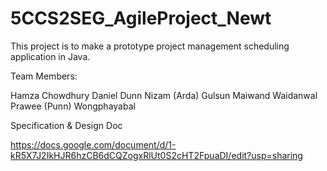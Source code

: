 # 5CCS2SEG_AgileProject_Newt

This project is to make a prototype project management scheduling application in Java.

Team Members:

Hamza Chowdhury
Daniel Dunn
Nizam (Arda) Gulsun
Maiwand Waidanwal
Prawee (Punn) Wongphayabal

Specification & Design Doc

https://docs.google.com/document/d/1-kR5X7J2IkHJR6hzCB6dCQZogxRlUt0S2cHT2FpuaDI/edit?usp=sharing
